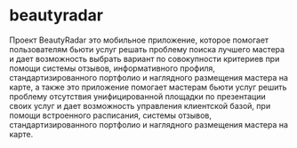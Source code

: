 # beautyradar
Проект BeautyRadar это мобильное приложение, которое помогает пользователям бьюти услуг решать проблему поиска лучшего мастера и дает возможность выбрать вариант по совокупности критериев при помощи системы отзывов, информативного профиля, стандартизированного портфолио и наглядного размещения мастера на карте, а также это приложение помогает мастерам бьюти услуг решить проблему отсутствия унифицированной площадки по презентации своих услуг и дает возможность управления клиентской базой, при помощи встроенного расписания, системы отзывов, стандартизированного портфолио и наглядного размещения мастера на карте.
